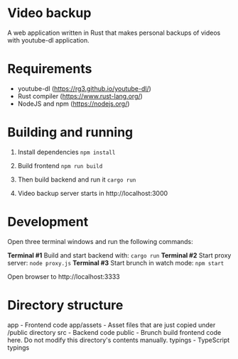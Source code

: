 Video backup
============

A web application written in Rust that makes personal backups of videos with
youtube-dl application.

Requirements
============

* youtube-dl (https://rg3.github.io/youtube-dl/)
* Rust compiler (https://www.rust-lang.org/)
* NodeJS and npm (https://nodejs.org/)

Building and running
====================

1. Install dependencies
```npm install```

2. Build frontend
```npm run build```

3. Then build backend and run it
```cargo run```

4. Video backup server starts in http://localhost:3000

Development
===========

Open three terminal windows and run the following commands:

**Terminal #1** Build and start backend with: ```cargo run```
**Terminal #2** Start proxy server: ```node proxy.js```
**Terminal #3** Start brunch in watch mode: ```npm start```

Open browser to http://localhost:3333

Directory structure
===================

app - Frontend code
app/assets - Asset files that are just copied under /public directory
src - Backend code
public - Brunch build frontend code here. Do not modify this directory's contents manually.
typings - TypeScript typings
